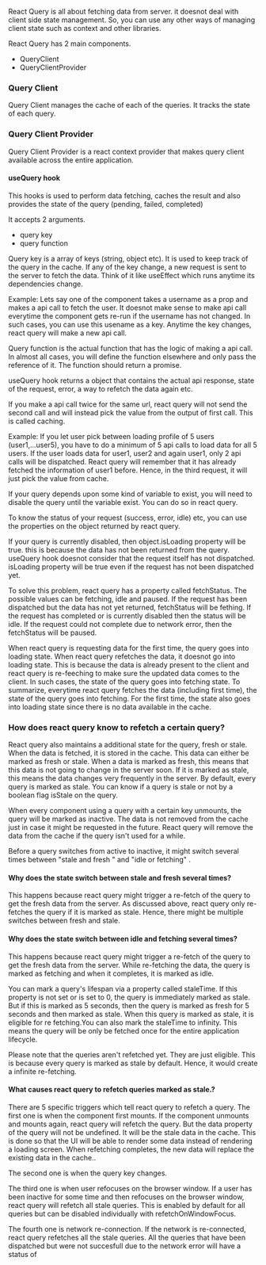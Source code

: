 
React Query is all about fetching data from server. it doesnot deal with client side state management. So, you can use any other ways of managing client state such as context and other libraries.

React Query has 2 main components.

- QueryClient
- QueryClientProvider


### Query Client

Query Client manages the cache of each of the queries. It tracks the state of each query. 

### Query Client Provider

Query Client Provider is a react context provider that makes query client available across the entire application.


#### useQuery hook

This hooks is used to perform data fetching, caches the result and also provides the state of the query (pending, failed, completed)

It accepts 2 arguments. 

- query key
- query function

Query key is a array of keys (string, object etc). It is used to keep track of the query in the cache.  If any of the key change, a new request is sent to the server to fetch the data. Think of it like useEffect which runs anytime its dependencies change.

Example: Lets say one of the component takes a username as a prop and makes a api call to fetch the user. It doesnot make sense to make api call everytime the component gets re-run if the username has not changed. In such cases, you can use this usename as a key. Anytime the key changes, react query will make a new api call.

Query function is the actual function that has the logic of making a api call. In almost all cases, you will define the function elsewhere and only pass the reference of it. The function should return a promise.

useQuery hook returns a object that contains the actual api response, state of the request, error, a way to refetch the data again etc.

If you make a api call twice for the same url,  react query will not send the second call and will instead pick the value from the output of first call. This is called caching.

Example: If you let user pick between loading profile of 5 users (user1,...user5), you have to do a minimum of 5 api calls to load data for all 5 users. If the user loads data for user1, user2 and again user1, only 2 api calls will be dispatched.  React query will remember that it has already fetched the information of user1 before. Hence, in the third request, it will just pick the value from cache. 

If your query depends upon some kind of variable to exist, you will need to disable the query until the variable exist. You can do so in react query. 

To know the status of your request (success, error, idle) etc, you can use the properties on the object returned by react query. 

If your query is currently disabled, then object.isLoading property will be true. this is because the data has not been returned from the query. useQuery hook doesnot consider that the request itself has not dispatched. isLoading property will be true even if the request has not been dispatched yet. 

To solve this problem, react query has a property called fetchStatus. The possible values can be fetching, idle and paused. If the request has been dispatched but the data has not yet returned, fetchStatus will be fething. If the request has completed or is currently disabled then the status will be idle. If the request could not complete due to network error, then the fetchStatus will be paused. 

When react query is requesting data for the first time, the query goes into loading state. When react query refetches the data, it doesnot go into loading state. This is because the data is already present to the client and react query is re-feeching to make sure the updated data comes to the client. In such cases, the state of the query goes into fetching state. To summarize, everytime react query fetches the data (including first time), the state of the query goes into fetching. For the first time, the state also goes into loading state since there is no data available in the cache.


### How does react query know to refetch a certain query?

React query also maintains a additional state for the query, fresh or stale. When the data is fetched, it is stored in the cache. This data can either be marked as fresh or stale. When a data is marked as fresh, this means that this data is not going to change in the server soon. If it is marked as stale, this means the data changes very frequently in the server. By default, every query is marked as stale. You can know if a query is stale or not by a boolean flag isStale on the query.  

When every component using a query with a certain key unmounts, the query will be marked as inactive. The data is not removed from the cache just in case it might be requested in the future. React query will remove the data from the cache if the query isn't used for a while.

Before a query switches from active to inactive, it might switch several times between "stale and fresh " and "idle or fetching" . 

#### Why does the state switch between stale and fresh several times?

This happens because react query might trigger a re-fetch of the query to get the fresh data from the server. As discussed above, react query only re-fetches the query if it is marked as stale. Hence, there might be multiple switches between fresh and stale. 

#### Why does the state switch between idle and fetching several times?

This happens because react query might trigger a re-fetch of the query to get the fresh data from the server. While re-fetching the data, the query is marked as fetching and when it completes, it is marked as idle.


You can mark a query's lifespan via a property called staleTime. If this property is not set or is set to 0, the query is immediately marked as stale. But if this is marked as 5 seconds, then the query is marked as fresh for 5 seconds and then marked as stale. When this query is marked as stale, it is eligible for re fetching.You can also mark the staleTime to infinity. This means the query will be only be fetched once for the entire application lifecycle. 

Please note that the queries aren't refetched yet. They are just eligible. This is because every query is marked as stale by default. Hence, it would create a infinite re-fetching.

#### What causes react query to refetch queries marked as stale.?

There are 5 specific triggers which tell react query to refetch a query.  The first one is when the component first mounts. If the component unmounts and mounts again, react query will refetch the query. But the data property of the query will not be undefined. It will be the stale data in the cache. This is done so that the UI will be able to render some data instead of rendering a loading screen. When refetching completes, the new data will replace the existing data in the cache..

The second one is when the query key changes. 

The third one is when user refocuses on the browser window. If a user has been inactive for some time and then refocuses on the browser window, react query will refetch all stale queries. This is enabled by default for all queries but can be disabled individually with refetchOnWindowFocus.

The fourth one is network re-connection. If the network is re-connected, react query refetches all the stale queries. All the queries that have been dispatched but were not succesfull due to the network error will have a status of 